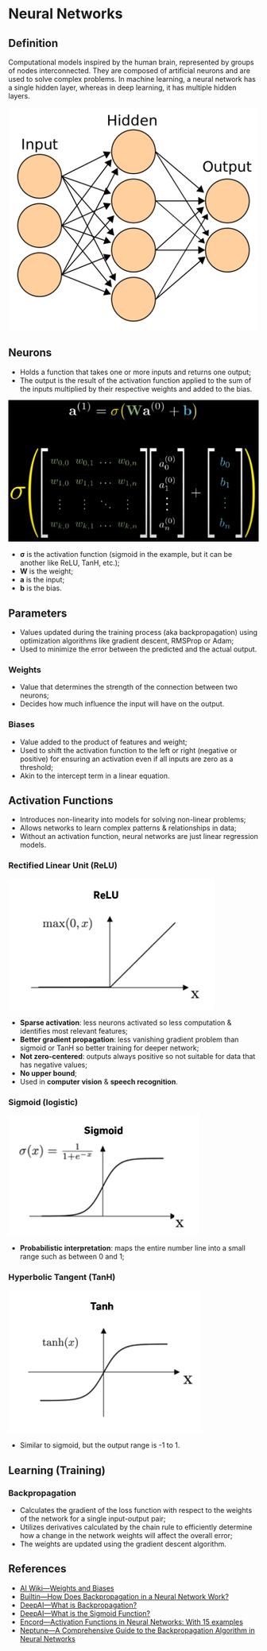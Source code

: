 # Neural Networks

## Definition

Computational models inspired by the human brain, represented by groups of nodes
interconnected.
They are composed of artificial neurons and are used to solve complex problems.
In machine learning, a neural network has a single hidden layer, whereas in deep
learning, it has multiple hidden layers.

![Simple neural network](../../.gitbook/assets/ai/nn/simple-nn.png)

## Neurons

- Holds a function that takes one or more inputs and returns one output;
- The output is the result of the activation function applied to the sum of the
  inputs multiplied by their respective weights and added to the bias.

![Mathematical model of a neuron. Source: 3Blue1Brown](../../.gitbook/assets/ai/nn/neuron.png)

- **σ** is the activation function (sigmoid in the example, but it can be
  another like ReLU, TanH, etc.); 
- **W** is the weight;
- **a** is the input;
- **b** is the bias.

## Parameters

- Values updated during the training process (aka backpropagation) using
  optimization algorithms like gradient descent, RMSProp or Adam;
- Used to minimize the error between the predicted and the actual output.

### Weights

- Value that determines the strength of the connection between two neurons;
- Decides how much influence the input will have on the output.

### Biases

- Value added to the product of features and weight;
- Used to shift the activation function to the left or right (negative or
  positive) for ensuring an activation even if all inputs are zero as a
  threshold;
- Akin to the intercept term in a linear equation.

## Activation Functions

- Introduces non-linearity into models for solving non-linear problems;
- Allows networks to learn complex patterns & relationships in data;
- Without an activation function, neural networks are just linear regression models.

### Rectified Linear Unit (ReLU) 

![ReLU Activation Function](../../.gitbook/assets/ai/nn/activation-functions/relu.jpg)

- **Sparse activation**: less neurons activated so less computation & identifies
  most relevant features;
- **Better gradient propagation**: less vanishing gradient problem than sigmoid
  or TanH so better training for deeper network;
- **Not zero-centered**: outputs always positive so not suitable for data that
  has negative values;
- **No upper bound**;
- Used in **computer vision** & **speech recognition**.

### Sigmoid (logistic)

![Sigmoid Activation Function](../../.gitbook/assets/ai/nn/activation-functions/sigmoid.jpg)

- **Probabilistic interpretation**: maps the entire number line into a small
  range such as between 0 and 1;

### Hyperbolic Tangent (TanH)

![TanH Activation Function](../../.gitbook/assets/ai/nn/activation-functions/tanh.jpg)

- Similar to sigmoid, but the output range is -1 to 1.

## Learning (Training)

### Backpropagation

- Calculates the gradient of the loss function with respect to the weights of
  the network for a single input-output pair;
- Utilizes derivatives calculated by the chain rule to efficiently determine how
  a change in the network weights will affect the overall error;
- The weights are updated using the gradient descent algorithm.

## References

- [AI Wiki—Weights and Biases](https://machine-learning.paperspace.com/wiki/weights-and-biases)
- [Builtin—How Does Backpropagation in a Neural Network Work?](https://builtin.com/machine-learning/backpropagation-neural-network)
- [DeepAI—What is Backpropagation?](https://deepai.org/machine-learning-glossary-and-terms/backpropagation)
- [DeepAI—What is the Sigmoid Function?](https://deepai.org/machine-learning-glossary-and-terms/sigmoid-function)
- [Encord—Activation Functions in Neural Networks: With 15 examples](https://encord.com/blog/activation-functions-neural-networks)
- [Neptune—A Comprehensive Guide to the Backpropagation Algorithm in Neural Networks](https://neptune.ai/blog/backpropagation-algorithm-in-neural-networks-guide)
